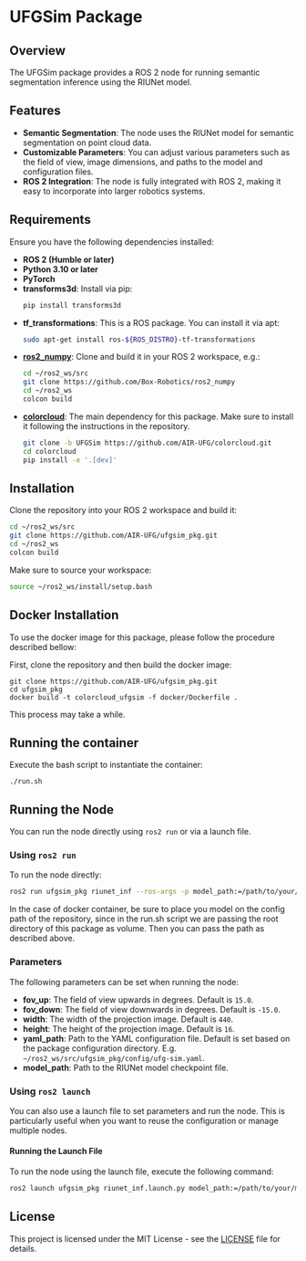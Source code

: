 # UFGSim Package

## Overview

The UFGSim package provides a ROS 2 node for running semantic segmentation inference using the RIUNet model.

## Features

- **Semantic Segmentation**: The node uses the RIUNet model for semantic segmentation on point cloud data.
- **Customizable Parameters**: You can adjust various parameters such as the field of view, image dimensions, and paths to the model and configuration files.
- **ROS 2 Integration**: The node is fully integrated with ROS 2, making it easy to incorporate into larger robotics systems.

## Requirements

Ensure you have the following dependencies installed:

- **ROS 2 (Humble or later)**
- **Python 3.10 or later**
- **PyTorch**
- **transforms3d**: Install via pip:
  ```bash
  pip install transforms3d
  ```
- **tf_transformations**: This is a ROS package. You can install it via apt:
  ```bash
  sudo apt-get install ros-${ROS_DISTRO}-tf-transformations
  ```
- **[ros2_numpy](https://github.com/Box-Robotics/ros2_numpy)**: Clone and build it in your ROS 2 workspace, e.g.:
  ```bash
  cd ~/ros2_ws/src
  git clone https://github.com/Box-Robotics/ros2_numpy
  cd ~/ros2_ws
  colcon build
  ```
- **[colorcloud](https://github.com/AIR-UFG/colorcloud.git)**: The main dependency for this package. Make sure to install it following the instructions in the repository.
    ```bash
    git clone -b UFGSim https://github.com/AIR-UFG/colorcloud.git
    cd colorcloud
    pip install -e '.[dev]'
    ```
## Installation

Clone the repository into your ROS 2 workspace and build it:

```bash
cd ~/ros2_ws/src
git clone https://github.com/AIR-UFG/ufgsim_pkg.git
cd ~/ros2_ws
colcon build
```

Make sure to source your workspace:

```bash
source ~/ros2_ws/install/setup.bash
```

## Docker Installation

To use the docker image for this package, please follow the procedure described bellow:

First, clone the repository and then build the docker image:

```
git clone https://github.com/AIR-UFG/ufgsim_pkg.git
cd ufgsim_pkg
docker build -t colorcloud_ufgsim -f docker/Dockerfile .
```

This process may take a while. 


## Running the container

Execute the bash script to instantiate the container:

```
./run.sh
```

## Running the Node

You can run the node directly using `ros2 run` or via a launch file.

### Using `ros2 run`

To run the node directly:

```bash
ros2 run ufgsim_pkg riunet_inf --ros-args -p model_path:=/path/to/your/model.ckpt
```

In the case of docker container, be sure to place you model on the config path of the repository, since in the run.sh script we are passing the root directory of this package as volume. Then you can pass the path as described above.

### Parameters

The following parameters can be set when running the node:

- **fov_up**: The field of view upwards in degrees. Default is `15.0`.
- **fov_down**: The field of view downwards in degrees. Default is `-15.0`.
- **width**: The width of the projection image. Default is `440`.
- **height**: The height of the projection image. Default is `16`.
- **yaml_path**: Path to the YAML configuration file. Default is set based on the package configuration directory. E.g. `~/ros2_ws/src/ufgsim_pkg/config/ufg-sim.yaml`.
- **model_path**: Path to the RIUNet model checkpoint file.

### Using `ros2 launch`

You can also use a launch file to set parameters and run the node. This is particularly useful when you want to reuse the configuration or manage multiple nodes.

#### Running the Launch File

To run the node using the launch file, execute the following command:

```bash
ros2 launch ufgsim_pkg riunet_inf.launch.py model_path:=/path/to/your/model.ckpt
```

## License

This project is licensed under the MIT License - see the [LICENSE](./LICENSE) file for details.

